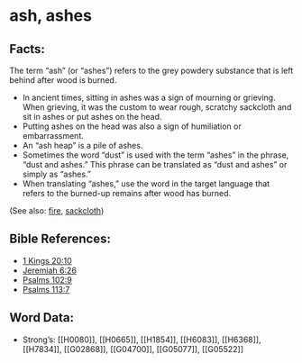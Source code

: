 # ash, ashes

## Facts:

The term “ash” (or “ashes”) refers to the grey powdery substance that is left behind after wood is burned.

* In ancient times, sitting in ashes was a sign of mourning or grieving. When grieving, it was the custom to wear rough, scratchy sackcloth and sit in ashes or put ashes on the head.
* Putting ashes on the head was also a sign of humiliation or embarrassment.
* An “ash heap” is a pile of ashes.
* Sometimes the word “dust” is used with the term “ashes” in the phrase, “dust and ashes.” This phrase can be translated as “dust and ashes” or simply as “ashes.”
* When translating “ashes,” use the word in the target language that refers to the burned-up remains after wood has burned.

(See also: [fire](../other/fire.md), [sackcloth](../other/sackcloth.md))

## Bible References:

* [1 Kings 20:10](rc://en/tn/help/1ki/20/10)
* [Jeremiah 6:26](rc://en/tn/help/jer/06/26)
* [Psalms 102:9](rc://en/tn/help/psa/102/09)
* [Psalms 113:7](rc://en/tn/help/psa/113/07)

## Word Data:

* Strong’s: [[H0080]], [[H0665]], [[H1854]], [[H6083]], [[H6368]], [[H7834]], [[G02868]], [[G04700]], [[G05077]], [[G05522]]

